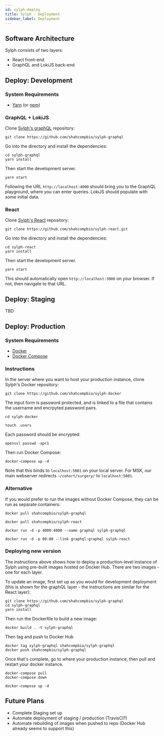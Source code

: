 ```yaml
---
id: sylph-deploy
title: Sylph - Deployment
sidebar_label: Deployment
---
```


## Software Architecture

Sylph consists of two layers:

- React front-end
- GraphQL and LokiJS back-end

## Deploy: Development

### System Requirements

- [Yarn](https://yarnpkg.com/en/) (or [npm](https://www.npmjs.com/))

### GraphQL + LokiJS

Clone [Sylph's graphQL](https://github.com/shahcompbio/sylph-graphql) repository:

```
git clone https://github.com/shahcompbio/sylph-graphql
```

Go into the directory and install the dependencies:

```
cd sylph-graphql
yarn install
```

Then start the development server.

```
yarn start
```

Following the URL `http://localhost:4000` should bring you to the GraphQL playground, where you can enter queries. LokiJS should populate with some initial data.

### React

Clone [Sylph's React](https://github.com/shahcompbio/sylph-react) repository:

```
git clone https://github.com/shahcompbio/sylph-react.git
```

Go into the directory and install the dependencies:

```
cd sylph-react
yarn install
```

Then start the development server.

```
yarn start
```

This should automatically open `http://localhost:3000` on your browser. If not, then navigate to that URL.

## Deploy: Staging

TBD

## Deploy: Production

### System Requirements

- [Docker](https://docker.com)
- [Docker Compose](https://docs.docker.com/compose/)

### Instructions

In the server where you want to host your production instance, clone Sylph's Docker repository:

```
git clone https://github.com/shahcompbio/sylph-docker
```

The input form is password protected, and is linked to a file that contains the username and encrpyted password pairs.

```
cd sylph-docker

touch .users
```
Each password should be encrypted:

```
openssl passwd -apr1
```


Then run Docker Compose:

```
docker-compose up -d
```

Note that this binds to `localhost:5001` on your local server. For MSK, our main webserver redirects `~/cohort/surgery/` to `localhost:5001`.

### Alternative

If you would prefer to run the images without Docker Compose, they can be run as separate containers:

```
docker pull shahcompbio/sylph-graphql

docker pull shahcompbio/sylph-react

docker run -d -p 4000:4000 --name graphql sylph-graphql

docker run -d -p 80:80 --link graphql:graphql sylph-react
```

### Deploying new version

The instructions above shows how to deploy a production-level instance of Sylph using pre-built images hosted on Docker Hub. There are two images - one for each layer.

To update an image, first set up as you would for development deployment (this is shown for the graphQL layer - the instructions are similar for the React layer):

```
git clone https://github.com/shahcompbio/sylph-graphql
cd sylph-graphql
yarn install
```

Then run the Dockerfile to build a new image:

```
docker build . -t sylph-graphql
```

Then tag and push to Docker Hub

```
docker tag sylph-graphql shahcompbio/sylph-graphql
docker push shahcompbio/sylph-graphql
```

Once that's complete, go to where your production instance, then pull and restart your docker instance.

```
docker-compose pull
docker-compose down

docker-compose up -d
```

## Future Plans

- Complete Staging set up
- Automate deployment of staging / production (TravisCI?)
- Automate rebuilding of images when pushed to repo (Docker Hub already seems to support this)
